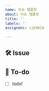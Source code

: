 ```yaml
---
name: 이슈 템플릿
about: 이슈 템플릿
title: ''
labels: ''
assignees: sjk4618

---
```


## 🛠 Issue
<!-- 이슈에 대해 간략하게 설명해주세요 -->

## 📝 To-do
<!-- 진행할 작업에 대해 적어주세요 -->
- [ ] todo!
